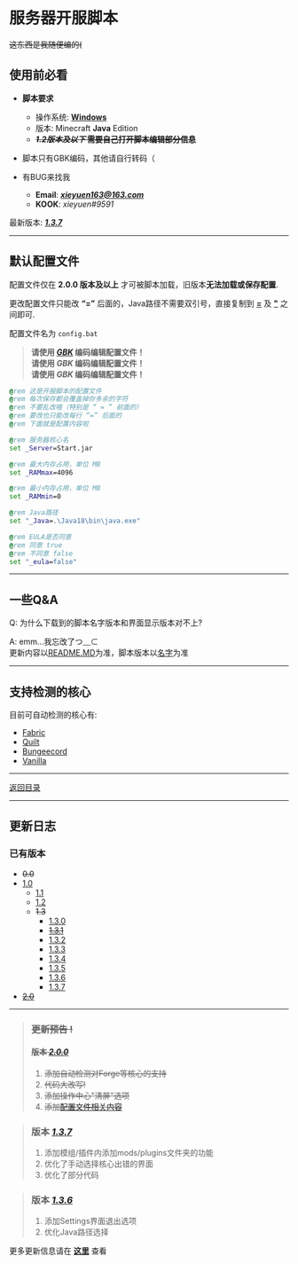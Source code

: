 # 服务器开服脚本

~~这东西是我随便编的(~~

## 使用前必看

- **脚本要求**
    - 操作系统: [**Windows**](<https://baike.baidu.com/item/Microsoft%20Windows/3304184#:~:text=Microsoft%20Windows%E6%98%AF%E7%BE%8E%E5%9B%BD%E5%BE%AE%E8%BD%AF%E5%85%AC%E5%8F%B8%E4%BB%A5%E5%9B%BE%E5%BD%A2%E7%94%A8%E6%88%B7%E7%95%8C%E9%9D%A2%E4%B8%BA%E5%9F%BA%E7%A1%80%E7%A0%94%E5%8F%91%E7%9A%84%E6%93%8D%E4%BD%9C%E7%B3%BB%E7%BB%9F%EF%BC%8C%E4%B8%BB%E8%A6%81%E8%BF%90%E7%94%A8%E4%BA%8E%E8%AE%A1%E7%AE%97%E6%9C%BA%E3%80%81%E6%99%BA%E8%83%BD%E6%89%8B%E6%9C%BA%E7%AD%89%E8%AE%BE%E5%A4%87%E3%80%82%20%E5%85%B1%E6%9C%89%E6%99%AE%E9%80%9A%E7%89%88%E6%9C%AC%E3%80%81%E6%9C%8D%E5%8A%A1%E5%99%A8%E7%89%88%E6%9C%AC%EF%BC%88Windows,Server%EF%BC%89%E3%80%81%E6%89%8B%E6%9C%BA%E7%89%88%E6%9C%AC%EF%BC%88Windows%20Phone%E7%AD%89%EF%BC%89%E3%80%81%E5%B5%8C%E5%85%A5%E5%BC%8F%E7%89%88%E6%9C%AC%EF%BC%88Windows%20CE%E7%AD%89%EF%BC%89%E7%AD%89%E5%AD%90%E7%B3%BB%E5%88%97%EF%BC%8C%E6%98%AF%E5%85%A8%E7%90%83%E5%BA%94%E7%94%A8%E6%9C%80%E5%B9%BF%E6%B3%9B%E7%9A%84%E6%93%8D%E4%BD%9C%E7%B3%BB%E7%BB%9F%E4%B9%8B%E4%B8%80%E3%80%82> "有可能在Windows 3.0都能用（")
    - 版本: Minecraft **Java** Edition
    - ~~***1.2版本及以下* 需要自己打开脚本编辑部分信息**~~

- 脚本只有GBK编码，其他请自行转码（

- 有BUG来找我
    - **Email**: ***<xieyuen163@163.com>***
    - **KOOK**: *xieyuen#9591*

最新版本: [***1.3.7***](#版本-137 "其实有 2.0.0 (")

---

## 默认配置文件

配置文件仅在 **2.0.0 版本及以上** 才可被脚本加载，旧版本**无法加载或保存配置**.

更改配置文件只能改 **“=”** 后面的，Java路径不需要双引号，直接复制到 [**=**](<> "中间的等于号") 及 [**"**](<> "后面的双引号") 之间即可.

配置文件名为 `config.bat`

>**请使用 [*GBK*](<https://zhidao.baidu.com/question/1180967443112212019.html> "在 Windows 简体中文版本中，记事本显示的 ANSI 编码即为 GBK 编码，但请尽量使用专业的文本编辑器，避免使用 Windows 自带的记事本，比如使用 VSCode.") 编码编辑配置文件！**<br>
>**请使用 *GBK* 编码编辑配置文件！**<br>
>**请使用 *GBK* 编码编辑配置文件！**

~~~bat
@rem 这是开服脚本的配置文件
@rem 每次保存都会覆盖掉你多余的字符 
@rem 不要乱改哦（特别是 “ = ” 前面的） 
@rem 要改也只能改每行 “=” 后面的 
@rem 下面就是配置内容啦

@rem 服务器核心名
set _Server=Start.jar

@rem 最大内存占用，单位 MB
set _RAMmax=4096

@rem 最小内存占用，单位 MB
set _RAMmin=0

@rem Java路径
set "_Java=.\Java18\bin\java.exe"

@rem EULA是否同意
@rem 同意 true
@rem 不同意 false
set "_eula=false"
~~~

---

## 一些Q&A

Q: 为什么下载到的脚本名字版本和界面显示版本对不上?<br>

A: emm...我忘改了つ﹏⊂<br>更新内容以[README.MD](</开服脚本/README.MD> "就是这篇")为准，脚本版本以[名字](<#已有版本> "除非你改名了")为准

---

## 支持检测的核心
目前可自动检测的核心有:
- [Fabric](<https://www.mcmod.cn/class/1411.html>)
- [Quilt](<https://www.mcmod.cn/class/3901.html>)
- [Bungeecord](<https://www.spigotmc.org/wiki/bungeecord/>)
- [Vanilla](<https://www.minecraft.net/zh-hans/download/server>)

---

[返回目录](../README.md)

---

## 更新日志

### 已有版本

- ~~0.0~~
- [1.0](/README/UpdateHistory.md#版本-10)
    - [1.1](/README/UpdateHistory.md#版本-11)
    - [1.2](/README/UpdateHistory.md#版本-12)
    - ~~1.3~~
        - [1.3.0](/README/UpdateHistory.md#版本-130)
        - [~~1.3.1~~](/README/UpdateHistory.md#版本-131)
        - [1.3.2](/README/UpdateHistory.md#版本-132)
        - [1.3.3](/README/UpdateHistory.md#版本-133)
        - [1.3.4](/README/UpdateHistory.md#版本-134)
        - [1.3.5](/README/UpdateHistory.md#版本-135)
        - [1.3.6](/README/UpdateHistory.md#版本-136)
        - [1.3.7](/README/UpdateHistory.md#版本-137)
- [~~2.0~~](#版本-200)

---

>### ~~更新预告 !~~
>#### ~~版本 [*2.0.0*](/MC-Server-Startup/Bat-Windows/start-2.0.0-snapshot%20GBK.bat)~~
>1. ~~添加自动检测对Forge等核心的支持~~
>2. ~~代码大改写!~~
>3. ~~添加操作中心"清屏"选项~~
>4. ~~添加[配置文件相关内容](<#更新预告> "就不告诉你")~~

>### 版本 [*1.3.7*](/MC-Server-Startup/Bat-Windows/start-1.3.7-snapshot%20GBK.bat)<br>
>1. 添加模组/插件内添加mods/plugins文件夹的功能
>2. 优化了手动选择核心出错的界面
>3. 优化了部分代码

>### 版本 [*1.3.6*](/MC-Server-Startup/Bat-Windows/start-1.3.6-snapshot%20GBK.bat)<br>
>1. 添加Settings界面退出选项
>2. 优化Java路径选择

更多更新信息请在 [**这里**](/README/UpdateHistory.md#开服脚本 "Update History") 查看
